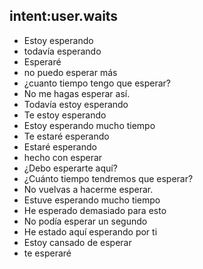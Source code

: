 ## intent:user.waits
- Estoy esperando
- todavía esperando
- Esperaré
- no puedo esperar más
- ¿cuanto tiempo tengo que esperar?
- No me hagas esperar así.
- Todavía estoy esperando
- Te estoy esperando
- Estoy esperando mucho tiempo
- Te estaré esperando
- Estaré esperando
- hecho con esperar
- ¿Debo esperarte aquí?
- ¿Cuánto tiempo tendremos que esperar?
- No vuelvas a hacerme esperar.
- Estuve esperando mucho tiempo
- He esperado demasiado para esto
- No podía esperar un segundo
- He estado aquí esperando por ti
- Estoy cansado de esperar
- te esperaré

